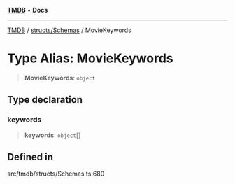 [**TMDB**](../../../README.md) • **Docs**

***

[TMDB](../../../README.md) / [structs/Schemas](../README.md) / MovieKeywords

# Type Alias: MovieKeywords

> **MovieKeywords**: `object`

## Type declaration

### keywords

> **keywords**: `object`[]

## Defined in

src/tmdb/structs/Schemas.ts:680
